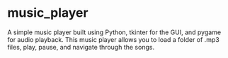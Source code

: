 # music_player
A simple music player built using Python, tkinter for the GUI, and pygame for audio playback. This music player allows you to load a folder of .mp3 files, play, pause, and navigate through the songs.
